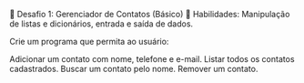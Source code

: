 🔹 Desafio 1: Gerenciador de Contatos (Básico)
📌 Habilidades: Manipulação de listas e dicionários, entrada e saída de dados.

Crie um programa que permita ao usuário:

Adicionar um contato com nome, telefone e e-mail.
Listar todos os contatos cadastrados.
Buscar um contato pelo nome.
Remover um contato.